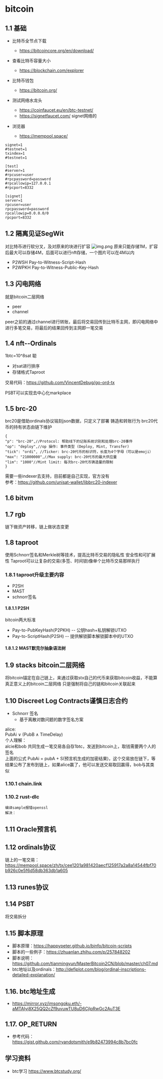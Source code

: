 # bitcoin

## 1.1 基础

+ 比特币全节点下载
  - https://bitcoincore.org/en/download/

+ 查看比特币容量大小
  - https://blockchain.com/explorer  

+ 比特币钱包
  - https://bitcoin.org/

+ 测试网络水龙头
  - https://coinfaucet.eu/en/btc-testnet/
  - https://signetfaucet.com/  signet网络的

+ 浏览器
  - https://mempool.space/

```text
signet=1
#testnet=1
txindex=1
#testnet=1

[test]
#server=1
#rpcuser=user
#rpcpassword=password
#rpcallowip=127.0.0.1
#rpcport=8332

[signet]
server=1
rpcuser=user
rpcpassword=password
rpcallowip=0.0.0.0/0
rpcport=8332
```



## 1.2 隔离见证SegWit
对比特币进行软分叉，及对原来的块进行扩容
![img.png](images/bitcoin隔离见证.png)
原来只能存储1M，扩容后最大可以存储4M，后面可以进行nft存储，一个图片可以在4M以内

+ P2WSH Pay-to-Witness-Script-Hash
+ P2WPKH Pay-to-Witness-Public-Key-Hash

## 1.3 闪电网络
就是bitcoin二层网络
+ peer
+ channel

peer之前的通过channel进行转账，最后将交易回传到比特币主网，即闪电网络中进行多笔交易，将最后的结果回传到主网即一笔交易

## 1.4 nft--Ordinals
1btc=10^8sat 聪

+ 对sat进行排序
+ 存储格式Taproot


交易代码：https://github.com/VincentDebug/go-ord-tx  


PSBT可以实现去中心化markplace


## 1.5 brc-20
brc20是借助ordinals协议铭刻json数据，只定义了部署 铸造和转账行为
brc20代币的持有状态由链下维护
```text
{  
"p": "brc-20",//Protocol: 帮助线下的记账系统识别和处理brc-20事件  
"op": "deploy",//op 操作: 事件类型 (Deploy, Mint, Transfer)  
"tick": "ordi", //Ticker: brc-20代币的标识符，长度为4个字母（可以是emoji） 
"max": "21000000",//Max supply: brc-20代币的最大供应量  
"lim": "1000"//Mint limit: 每次brc-20代币铸造量的限制
}
```

需要一些indexer去支持，目前都是自己实现，官方没有  
参考：https://github.com/unisat-wallet/libbrc20-indexer  


## 1.6 bitvm


## 1.7 rgb
链下做资产转移，链上做状态变更


## 1.8 taproot
使用Schnorr签名和Merkle树等技术，提高比特币交易的隐私性 安全性和可扩展性
Taproot可以让复杂的交易(多签、时间锁)像单个比特币交易那样执行

### 1.8.1 taproot升级主要内容
+ P2SH
+ MAST
+ schnorr签名

#### 1.8.1.1 P2SH
bitcoin两大标准
+ Pay-to-PubKeyHash(P2PKH) -- 公钥hash+私钥解锁UTXO
+ Pay-to-ScriptHash(P2SH) -- 提供解锁脚本解锁脚本中的UTXO


#### 1.8.1.2 MAST默克尔抽象语法树 


## 1.9 stacks bitcoin二层网络
将bitcoin锚定在自己链上，来通过获取stx自己的代币来获取bitcoin收益，不能算真正意义上的bitcoin二层网络
只是强制将自己的链和bitcoin关联起来


## 1.10 Discreet Log Contracts谨慎日志合约

+ Schnorr 签名  
  - 基于离散对数问题的数字签名方案

alice:  
PubAi ∨ (PubB ∧ TimeDelay)  
个人理解：  
alcie和bob 共同生成一笔交易各自存1btc，发送到bitcoin上，取钱需要两个人的签名  
上面的公式 PubAi = pubA + S(预言机生成的加密结果)，这个交易放在链下，等结果公布了发布到链上，如果alice赢了，他可以发送交易取回赢得，bob与其类似  


### 1.10.1 chain.link

### 1.10.2 rust-dlc
```text
编译sample报错openssl
解决：

```

## 1.11 Oracle预言机



## 1.12 ordinals协议
链上的一笔交易：
https://mempool.space/zh/tx/cee1201a981420aecf125917a2a8a14544fbf70b926c0e5f6d58db363db1a605

## 1.13 runes协议


## 1.14 PSBT 
将交易拆分


## 1.15 脚本原理
+ 脚本原理：https://happypeter.github.io/binfo/bitcoin-scripts
+ 脚本的一些例子：https://zhuanlan.zhihu.com/p/257848202
+ 脚本说明：https://github.com/tianmingyun/MasterBitcoin2CN/blob/master/ch07.md
+ btc地址以及ordinals：http://defiplot.com/blog/ordinal-inscriptions-detailed-explanation/

## 1.16. btc地址生成
+ https://mirror.xyz/imsongoku.eth/-aMTAIyj8X25QQ2cZf9uvuwTU8uD6CjlpRwGc2AuT3E

## 1.17. OP_RETURN
+ 参考代码：https://gist.github.com/ryandotsmith/e9b82473994c8b7bc0fc

## 学习资料
+ btc学习 https://www.btcstudy.org/